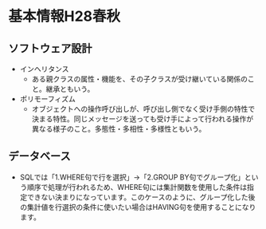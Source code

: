 # 基本情報H28春秋

## ソフトウェア設計

* インヘリタンス
  * ある親クラスの属性・機能を、その子クラスが受け継いている関係のこと。継承ともいう。
* ポリモーフィズム
  * オブジェクトへの操作呼び出しが、呼び出し側でなく受け手側の特性で決まる特性。同じメッセージを送っても受け手によって行われる操作が異なる様子のこと。多態性・多相性・多様性ともいう。
  
## データベース
* SQLでは「1.WHERE句で行を選択」→「2.GROUP BY句でグループ化」という順序で処理が行われるため、WHERE句には集計関数を使用した条件は指定できない決まりになっています。このケースのように、グループ化した後の集計値を行選択の条件に使いたい場合はHAVING句を使用することになります。　